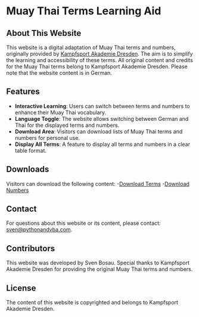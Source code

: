 # Muay Thai Terms Learning Aid

## About This Website

This website is a digital adaptation of Muay Thai terms and numbers, originally provided by [Kampfsport Akademie Dresden](https://kampfsport-akademie.de/). The aim is to simplify the learning and accessibility of these terms. All original content and credits for the Muay Thai terms belong to Kampfsport Akademie Dresden. Please note that the website content is in German.

## Features

- **Interactive Learning**: Users can switch between terms and numbers to enhance their Muay Thai vocabulary.
- **Language Toggle**: The website allows switching between German and Thai for the displayed terms and numbers.
- **Download Area**: Visitors can download lists of Muay Thai terms and numbers for personal use.
- **Display All Terms**: A feature to display all terms and numbers in a clear table format.

## Downloads

Visitors can download the following content:
-[Download Terms](https://raw.githubusercontent.com/sven-bo/MuayThaiTermsApp/main/assets/static/Begriffe_Muay_Thai.jpg)
-[Download Numbers](https://raw.githubusercontent.com/sven-bo/MuayThaiTermsApp/main/assets/static/Zahlen_Muay_Thai.jpg)


## Contact

For questions about this website or its content, please contact: [sven@pythonandvba.com](mailto:sven@pythonandvba.com).

## Contributors

This website was developed by Sven Bosau. Special thanks to Kampfsport Akademie Dresden for providing the original Muay Thai terms and numbers.

## License

The content of this website is copyrighted and belongs to Kampfsport Akademie Dresden.
